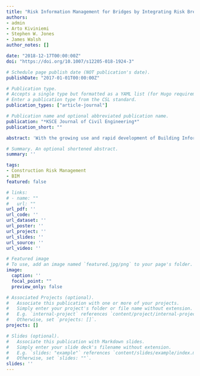 ```yaml
---
title: "Risk Information Management for Bridges by Integrating Risk Breakdown Structure into 3D/4D BIM"
authors:
- admin
- Arto Kiviniemi
- Stephen W. Jones
- James Walsh
author_notes: []

date: "2018-12-17T00:00:00Z"
doi: "https://doi.org/10.1007/s12205-018-1924-3"

# Schedule page publish date (NOT publication's date).
publishDate: "2017-01-01T00:00:00Z"

# Publication type.
# Accepts a single type but formatted as a YAML list (for Hugo requirements).
# Enter a publication type from the CSL standard.
publication_types: ["article-journal"]

# Publication name and optional abbreviated publication name.
publication: "*KSCE Journal of Civil Engineering*"
publication_short: ""

abstract: 'With the growing use and rapid development of Building Information Modelling (BIM), an emerging research trend is to adopt BIM to improve construction risk management. However, very few studies exist that can explain how risk information can be managed effectively within 3D/4D BIM environment. To overcome this knowledge gap, this paper focuses on bridge projects, and proposes a new method for risk visualisation and information management through integrating the bridge project’s Risk Breakdown Structure (RBS) into 3D/4D BIM and establishing a linkage between risk data and BIM. It introduces a new framework for the BIM based risk information management system and develops a prototype tool to support the implementation of the proposed approach. The prototype tool allows the identification and documentation of potential risks associated with their affected project construction activities within 3D BIM and the visualisation of identified risks in 4D BIM. A simulated case study taking a steel bridge as an example is provided to illustrate the implementation of the system. The results show that existing risk management techniques such as RBS can be integrated into BIM for risk identification, visualisation and information management and the proposed framework can support the development of BIM based risk management software.'

# Summary. An optional shortened abstract.
summary: ''

tags:
- Construction Risk Management
- BIM
featured: false

# links:
# - name: ""
#   url: ""
url_pdf: ''
url_code: ''
url_dataset: ''
url_poster: ''
url_project: ''
url_slides: ''
url_source: ''
url_video: ''

# Featured image
# To use, add an image named `featured.jpg/png` to your page's folder. 
image:
  caption: ''
  focal_point: ""
  preview_only: false

# Associated Projects (optional).
#   Associate this publication with one or more of your projects.
#   Simply enter your project's folder or file name without extension.
#   E.g. `internal-project` references `content/project/internal-project/index.md`.
#   Otherwise, set `projects: []`.
projects: []

# Slides (optional).
#   Associate this publication with Markdown slides.
#   Simply enter your slide deck's filename without extension.
#   E.g. `slides: "example"` references `content/slides/example/index.md`.
#   Otherwise, set `slides: ""`.
slides: ''
---
```


